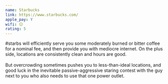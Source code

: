 ```yaml
---
name: Starbucks
link: https://www.starbucks.com/
apple_pay: Y
wifi: 😐
rating: 5
---
```


#starbs will efficiently serve you some moderately burned or bitter coffee for a nominal fee, and then provide you with mediocre internet.
On the plus side, locations are consistently clean and hours are good.
<br><br>
But overcrowding sometimes pushes you to less-than-ideal locations, and good luck in the inevitable passive-aggressive staring contest with the guy next to you who also needs to use that one power outlet.
